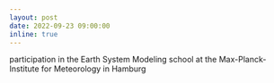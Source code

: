 ```yaml
---
layout: post
date: 2022-09-23 09:00:00
inline: true
---
```


participation in the Earth System Modeling school at the Max-Planck-Institute for Meteorology in Hamburg 
